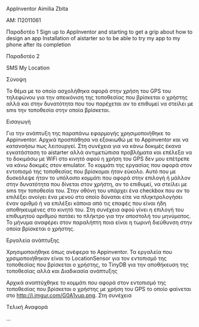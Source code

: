 ﻿AppInventor
Aimilia Zbita

 AM: Π2011061

Παραδοτέο 1
Sign up to AppInventor and starting to get a grip about how to design an app
Installation of aistarter so to be able to try my app to my phone after its completion 


Παραδοτέο 2

SMS My Location

Σύνοψη

Το θέμα με το οποίο ασχολήθηκα αφορά στην χρήση του GPS του τηλεφώνου για την απεικόνιση της τοποθεσίας που βρίσκεται ο χρήστης αλλά και στην δυνατότητα που του παρέχεται αν το επιθυμεί να στείλει με sms την τοποθεσία στην οποία βρίσκεται.

Εισαγωγή


Για την ανάπτυξη της παραπάνω εφαρμογής χρησιμοποιήθηκε το Appinventor. Αρχικά προσπάθησα να εξοικιωθώ με το Appinventor και να κατανοήσω πως λειτουργεί. Στη συνέχεια για να κάνω δοκιμές έκανα εγκατάσταση το aistarter αλλά αντιμετώπισα προβλήματα και επέλεξα να το δοκιμάσω με WiFi στο κινητό αφού η χρήση του GPS δεν μου επέτρεπε να κάνω δοκιμές στον emulator. Το κομμάτι της εργασίας που αφορά στον εντοπισμό της τοποθεσίας που βρίσκομαι ήταν εύκολο. Αυτό που με δυσκόλεψε ήταν το υπόλοιπο κομμάτι που αφορά στην επιλογή ή μάλλον στην δυνατότητα που δίνεται στον χρήστη, αν το επιθυμεί, να στείλει με sms την τοποθεσία του. Στην οθόνη του υπάρχει ένα checkbox που αν το επιλέξει ανοίγει ένα μενού στο οποίο δύναται είτε να πληκτρολογήσει έναν αριθμό ή  να επιλέξει κάποια από τις επαφές που είναι ήδη αποθηκευμένες στο κινητό του. Στη συνέχεια αφού γίνει η επιλογή του επιθυμητού αριθμού πατάει το πλήκτρο για την αποστολή του μηνύματος. Το μήνυμα αναφέρει στον παραλήπτη ποια είναι η  τωρινή διεύθυνση στην οποία βρίσκεται ο χρήστης.


Εργαλεία ανάπτυξης

Χρησιμοποιήθηκε όπως ανέφερα το Appinventor. Τα εργαλεία που χρσιμοποιήθηκαν είναι το LocationSensor για τον εντοπισμό της τοποθεσίας που βρίσκεται ο χρήστης, το TinyDB για την αποθήκευση της τοποθεσίας αλλά και
Διαδικασία ανάπτυξης

 
Αρχικά αναπτύχθηκε το κομμάτι που αφορά στον εντοπισμό της τοποθεσίας που βρίσκεται ο χρήστης με χρήση του GPS το οποίο φαίνεται στο  http://i.imgur.com/G0A1vup.png. 
Στη συνέχεια 
 

Tελική Αναφορά

...


